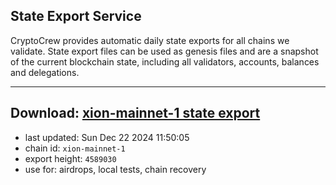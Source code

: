 ## State Export Service
CryptoCrew provides automatic daily state exports for all chains we validate. State export files can be used as genesis files and are a snapshot of the current blockchain state, including all validators, accounts, balances and delegations.

---
**Download: [xion-mainnet-1 state export](https://dl-eu2.ccvalidators.com/SERVICE/xion/xion-mainnet-1_export_4589030.json)**
---

- last updated: Sun Dec 22 2024 11:50:05
- chain id: `xion-mainnet-1`
- export height: `4589030`
- use for: airdrops, local tests, chain recovery

